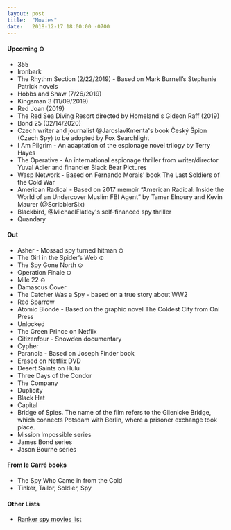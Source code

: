 ```yaml
---
layout: post
title:  "Movies"
date:   2018-12-17 18:00:00 -0700
---
```


#### Upcoming ⊙
* 355
* Ironbark
* The Rhythm Section (2/22/2019) - Based on Mark Burnell’s Stephanie Patrick novels
* Hobbs and Shaw (7/26/2019)
* Kingsman 3 (11/09/2019)
* Red Joan (2019)
* The Red Sea Diving Resort directed by Homeland's Gideon Raff (2019)
* Bond 25 (02/14/2020)
* Czech writer and journalist @JaroslavKmenta's book Český Špion (Czech Spy) to be adopted by Fox Searchlight
* I Am Pilgrim - An adaptation of the espionage novel trilogy by Terry Hayes
* The Operative - An international espionage thriller from writer/director Yuval Adler and financier Black Bear Pictures
* Wasp Network - Based on Fernando Morais' book The Last Soldiers of the Cold War
* American Radical - Based on 2017 memoir “American Radical: Inside the World of an Undercover Muslim FBI Agent” by Tamer Elnoury and Kevin Maurer (@ScribblerSix)
* Blackbird, @MichaelFlatley's self-financed spy thriller
* Quandary

#### Out
* Asher - Mossad spy turned hitman ⊙
* The Girl in the Spider’s Web ⊙
* The Spy Gone North ⊙
* Operation Finale ⊙
* Mile 22 ⊙
* Damascus Cover
* The Catcher Was a Spy - based on a true story about WW2
* Red Sparrow
* Atomic Blonde - Based on the graphic novel The Coldest City from Oni Press
* Unlocked
* The Green Prince on Netflix
* Citizenfour - Snowden documentary
* Cypher
* Paranoia - Based on Joseph Finder book
* Erased on Netflix DVD
* Desert Saints on Hulu
* Three Days of the Condor
* The Company
* Duplicity
* Black Hat
* Capital
* Bridge of Spies. The name of the film refers to the Glienicke Bridge, which connects Potsdam with Berlin, where a prisoner exchange took place.
* Mission Impossible series
* James Bond series
* Jason Bourne series

#### From le Carré books
* The Spy Who Came in from the Cold
* Tinker, Tailor, Soldier, Spy

#### Other Lists
* [Ranker spy movies list](http://www.ranker.com/list/spy-movies-and-films/reference)
